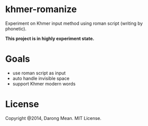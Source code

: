 khmer-romanize
==============

Experiment on Khmer input method using roman script (writing by phonetic).

**This project is in highly experiment state.**

# Goals

* use roman script as input
* auto handle invisible space
* support Khmer modern words

# License

Copyright @2014, Darong Mean. MIT License.


